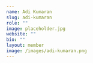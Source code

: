 ```yaml
---
name: Adi Kumaran
slug: adi-kumaran
role: ""
image: placeholder.jpg
website: ""
bio: ""
layout: member
image: /images/adi-kumaran.png
---
```

